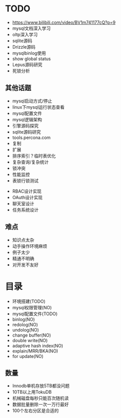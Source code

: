 # TODO
- https://www.bilibili.com/video/BV1m741177cQ?p=9
- mysql文档深入学习
- oltp深入学习
- sqlite源码
- Drizzle源码
- mysqlbinlog使用
- show global status
- Lepus源码研究
- 死锁分析

## 其他话题
* mysql启动方式/停止
* linux下mysql运行状态查看
* mysql配置文件
* mysql逻辑架构
* 引擎源码探究
* sqlite源码研究
* tools.percona.com
* 复制
* 扩展
* 排序索引？临时表优化
* 复杂查询/复杂统计
* 锁冲突
* 性能监控
* 表锁行锁测试
- RBAC设计实现
- OAuth设计实现
- 聊天室设计
- 任务系统设计

## 难点
- 知识点太杂
- 动手操作环境麻烦
- 例子太少
- 精通不明确
- 对开发不友好

# 目录
- 环境搭建(TODO)
- mysql权限管理(NO)
- mysql配置文件(TODO)
- binlog(NO)
- redolog(NO)
- undolog(NO)
- change buffer(NO)
- double write(NO)
- adaptive hash index(NO)
- explain/MRR/BKA(NO)
- for update(NO)

## 数量
- Innodb单机存放5TB都没问题
- 10TB以上用TokuDB
- 机械磁盘每秒只能百次随机读
- 数据批量删除一次一万行最好
- 100个左右分区是合适的
